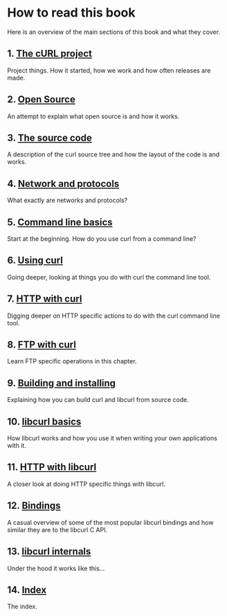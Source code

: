 # How to read this book

Here is an overview of the main sections of this book and what they cover.

## 1. [The cURL project](project.md)

Project things. How it started, how we work and how often releases are made.

## 2. [Open Source](opensource.md)

An attempt to explain what open source is and how it works.

## 3. [The source code](sourcecode.md)

A description of the curl source tree and how the layout of the code is and
works.

## 4. [Network and protocols](protocols.md)

What exactly are networks and protocols?

## 5. [Command line basics](cmdline.md)

Start at the beginning. How do you use curl from a command line?

## 6. [Using curl](usingcurl.md)

Going deeper, looking at things you do with curl the command line tool.

## 7. [HTTP with curl](http.md)

Digging deeper on HTTP specific actions to do with the curl command line tool.

## 8. [FTP with curl](ftp.md)

Learn FTP specific operations in this chapter.

## 9. [Building and installing](building.md)

Explaining how you can build curl and libcurl from source code.

## 10. [libcurl basics](libcurl.md)

How libcurl works and how you use it when writing your own applications with it.

## 11. [HTTP with libcurl](libcurl-http.md)

A closer look at doing HTTP specific things with libcurl.

## 12. [Bindings](bindings.md)

A casual overview of some of the most popular libcurl bindings and how similar
they are to the libcurl C API.

## 13. [libcurl internals](internals.md)

Under the hood it works like this…

## 14. [Index](bookindex.md)

The index.
